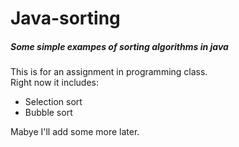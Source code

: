 # Java-sorting
##### Some simple exampes of sorting algorithms in java

This is for an assignment in programming class.  
Right now it includes:
- Selection sort
- Bubble sort

Mabye I'll add some more later.
